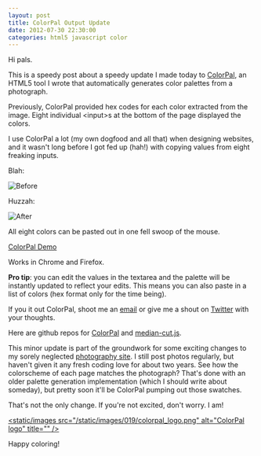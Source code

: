 ```yaml
---
layout: post
title: ColorPal Output Update
date: 2012-07-30 22:30:00
categories: html5 javascript color
---
```


Hi pals.

This is a speedy post about a speedy update I made today to
[ColorPal](/projects/colorpal/), an HTML5 tool I wrote that automatically
generates color palettes from a photograph.

Previously, ColorPal provided hex codes for each color extracted from the
image.  Eight individual &lt;input&gt;s at the bottom of the page displayed the
colors.

I use ColorPal a lot (my own dogfood and all that) when designing websites, and
it wasn't long before I got fed up (hah!) with copying values from eight
freaking inputs.

Blah:

![Before](/static/images/022/before.png)

Huzzah:

![After](/static/images/022/after.png)

All eight colors can be pasted out in one fell swoop of the mouse.

[ColorPal Demo](/projects/colorpal/)

Works in Chrome and Firefox.

**Pro tip**: you can edit the values in the textarea and the palette will be
instantly updated to reflect your edits.  This means you can also paste in
a list of colors (hex format only for the time being).

If you it out ColorPal, shoot me an [email](mailto:mwc@clayto.org) or give me a
shout on [Twitter](https://twitter.com/#!/mwcz) with your thoughts.

Here are github repos for [ColorPal](https://github.com/mwcz/ColorPal) and
[median-cut.js](https://github.com/mwcz/median-cut-js).

This minor update is part of the groundwork for some exciting changes to my
sorely neglected [photography site](http://clayto.com/).  I still post photos
regularly, but haven't given it any fresh coding love for about two years.  See
how the colorscheme of each page matches the photograph?  That's done with an
older palette generation implementation (which I should write about someday),
but pretty soon it'll be ColorPal pumping out those swatches.  

That's not the only change.  If you're not excited, don't worry.  I am!

[<static/images src="/static/images/019/colorpal_logo.png" alt="ColorPal logo" title=""
/>](/projects/colorpal)

Happy coloring!
